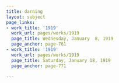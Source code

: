 ```yaml
---
title: darning
layout: subject
page_links:
- work_title: '1919'
  work_url: pages/works/1919
  page_title: Wednesday, January  8, 1919
  page_anchor: page-761
- work_title: '1919'
  work_url: pages/works/1919
  page_title: Saturday, January 18, 1919
  page_anchor: page-771

---
```

